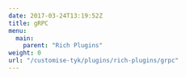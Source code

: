 ```yaml
---
date: 2017-03-24T13:19:52Z
title: gRPC
menu:
  main:
    parent: "Rich Plugins"
weight: 0
url: "/customise-tyk/plugins/rich-plugins/grpc"
---
```


